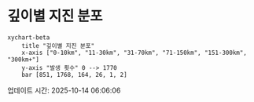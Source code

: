 # 깊이별 지진 분포

```mermaid
xychart-beta
    title "깊이별 지진 분포"
    x-axis ["0-10km", "11-30km", "31-70km", "71-150km", "151-300km", "300km+"]
    y-axis "발생 횟수" 0 --> 1770
    bar [851, 1768, 164, 26, 1, 2]
```

업데이트 시간: 2025-10-14 06:06:06
